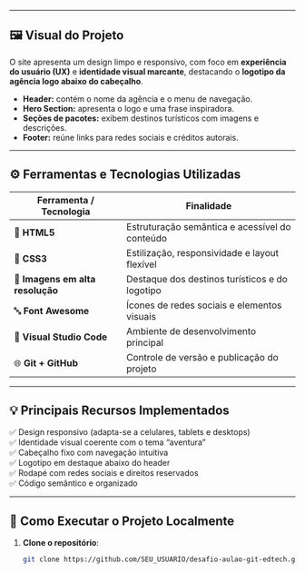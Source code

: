 
---

## 🖼️ Visual do Projeto

O site apresenta um design limpo e responsivo, com foco em **experiência do usuário (UX)** e **identidade visual marcante**, destacando o **logotipo da agência logo abaixo do cabeçalho**.

- **Header:** contém o nome da agência e o menu de navegação.  
- **Hero Section:** apresenta o logo e uma frase inspiradora.  
- **Seções de pacotes:** exibem destinos turísticos com imagens e descrições.  
- **Footer:** reúne links para redes sociais e créditos autorais.

---

## ⚙️ Ferramentas e Tecnologias Utilizadas

| Ferramenta / Tecnologia | Finalidade |
|--------------------------|-------------|
| 🧱 **HTML5** | Estruturação semântica e acessível do conteúdo |
| 🎨 **CSS3** | Estilização, responsividade e layout flexível |
| 🌄 **Imagens em alta resolução** | Destaque dos destinos turísticos e do logotipo |
| 🔤 **Font Awesome** | Ícones de redes sociais e elementos visuais |
| 🧰 **Visual Studio Code** | Ambiente de desenvolvimento principal |
| 🌐 **Git + GitHub** | Controle de versão e publicação do projeto |

---

## 💡 Principais Recursos Implementados

✅ Design responsivo (adapta-se a celulares, tablets e desktops)  
✅ Identidade visual coerente com o tema “aventura”  
✅ Cabeçalho fixo com navegação intuitiva  
✅ Logotipo em destaque abaixo do header  
✅ Rodapé com redes sociais e direitos reservados  
✅ Código semântico e organizado  

---

## 🚀 Como Executar o Projeto Localmente

1. **Clone o repositório**:
   ```bash
   git clone https://github.com/SEU_USUARIO/desafio-aulao-git-edtech.git
